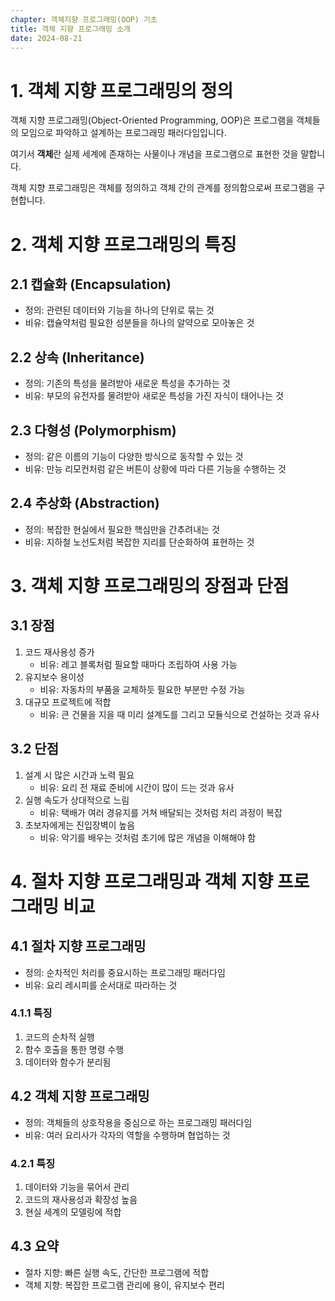 ```yaml
---
chapter: 객체지향 프로그래밍(OOP) 기초
title: 객체 지향 프로그래밍 소개
date: 2024-08-21
---
```


# 1. 객체 지향 프로그래밍의 정의

객체 지향 프로그래밍(Object-Oriented Programming, OOP)은 프로그램을 객체들의 모임으로 파악하고 설계하는 프로그래밍 패러다임입니다.

여기서 **객체**란 실제 세계에 존재하는 사물이나 개념을 프로그램으로 표현한 것을 말합니다.

객체 지향 프로그래밍은 객체를 정의하고 객체 간의 관계를 정의함으로써 프로그램을 구현합니다.


# 2. 객체 지향 프로그래밍의 특징

## 2.1 캡슐화 (Encapsulation)

- 정의: 관련된 데이터와 기능을 하나의 단위로 묶는 것
- 비유: 캡슐약처럼 필요한 성분들을 하나의 알약으로 모아놓은 것

## 2.2 상속 (Inheritance)

- 정의: 기존의 특성을 물려받아 새로운 특성을 추가하는 것
- 비유: 부모의 유전자를 물려받아 새로운 특성을 가진 자식이 태어나는 것

## 2.3 다형성 (Polymorphism)

- 정의: 같은 이름의 기능이 다양한 방식으로 동작할 수 있는 것
- 비유: 만능 리모컨처럼 같은 버튼이 상황에 따라 다른 기능을 수행하는 것

## 2.4 추상화 (Abstraction)

- 정의: 복잡한 현실에서 필요한 핵심만을 간추려내는 것
- 비유: 지하철 노선도처럼 복잡한 지리를 단순화하여 표현하는 것

# 3. 객체 지향 프로그래밍의 장점과 단점

## 3.1 장점

1. 코드 재사용성 증가
    - 비유: 레고 블록처럼 필요할 때마다 조립하여 사용 가능
2. 유지보수 용이성
    - 비유: 자동차의 부품을 교체하듯 필요한 부분만 수정 가능
3. 대규모 프로젝트에 적합
    - 비유: 큰 건물을 지을 때 미리 설계도를 그리고 모듈식으로 건설하는 것과 유사

## 3.2 단점

1. 설계 시 많은 시간과 노력 필요
    - 비유: 요리 전 재료 준비에 시간이 많이 드는 것과 유사
2. 실행 속도가 상대적으로 느림
    - 비유: 택배가 여러 경유지를 거쳐 배달되는 것처럼 처리 과정이 복잡
3. 초보자에게는 진입장벽이 높음
    - 비유: 악기를 배우는 것처럼 초기에 많은 개념을 이해해야 함

# 4. 절차 지향 프로그래밍과 객체 지향 프로그래밍 비교

## 4.1 절차 지향 프로그래밍

- 정의: 순차적인 처리를 중요시하는 프로그래밍 패러다임
- 비유: 요리 레시피를 순서대로 따라하는 것

### 4.1.1 특징

1. 코드의 순차적 실행
2. 함수 호출을 통한 명령 수행
3. 데이터와 함수가 분리됨

## 4.2 객체 지향 프로그래밍

- 정의: 객체들의 상호작용을 중심으로 하는 프로그래밍 패러다임
- 비유: 여러 요리사가 각자의 역할을 수행하며 협업하는 것

### 4.2.1 특징

1. 데이터와 기능을 묶어서 관리
2. 코드의 재사용성과 확장성 높음
3. 현실 세계의 모델링에 적합

## 4.3 요약

- 절차 지향: 빠른 실행 속도, 간단한 프로그램에 적합
- 객체 지향: 복잡한 프로그램 관리에 용이, 유지보수 편리